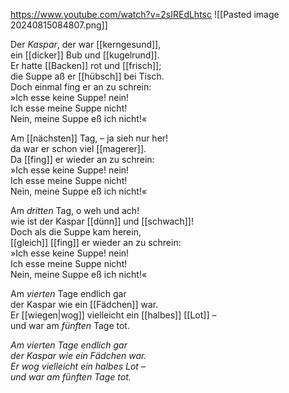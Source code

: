 https://www.youtube.com/watch?v=2sIREdLhtsc
![[Pasted image 20240815084807.png]]

Der _Kaspar_, der war [[kerngesund]],  
ein [[dicker]] Bub und [[kugelrund]].  
Er hatte [[Backen]] rot und [[frisch]];  
die Suppe aß er [[hübsch]] bei Tisch.  
Doch einmal fing er an zu schrein:  
»Ich esse keine Suppe! nein!  
Ich esse meine Suppe nicht!  
Nein, meine Suppe eß ich nicht!«

Am [[nächsten]] Tag, – ja sieh nur her!  
da war er schon viel [[magerer]].  
Da [[fing]] er wieder an zu schrein:  
»Ich esse keine Suppe! nein!  
Ich esse meine Suppe nicht!  
Nein, meine Suppe eß ich nicht!«


Am _dritten_ Tag, o weh und ach!  
wie ist der Kaspar [[dünn]] und [[schwach]]!  
Doch als die Suppe kam herein,  
[[gleich]] [[fing]] er wieder an zu schrein:  
»Ich esse keine Suppe! nein!  
Ich esse meine Suppe nicht!  
Nein, meine Suppe eß ich nicht!«

Am _vierten_ Tage endlich gar  
der Kaspar wie ein [[Fädchen]] war.  
Er [[wiegen|wog]] vielleicht ein [[halbes]] [[Lot]] –  
und war am _fünften_ Tage tot.

*Am vierten Tage endlich gar*  
*der Kaspar wie ein Fädchen war.*  
*Er wog vielleicht ein halbes Lot –*  
*und war am fünften Tage tot.*

